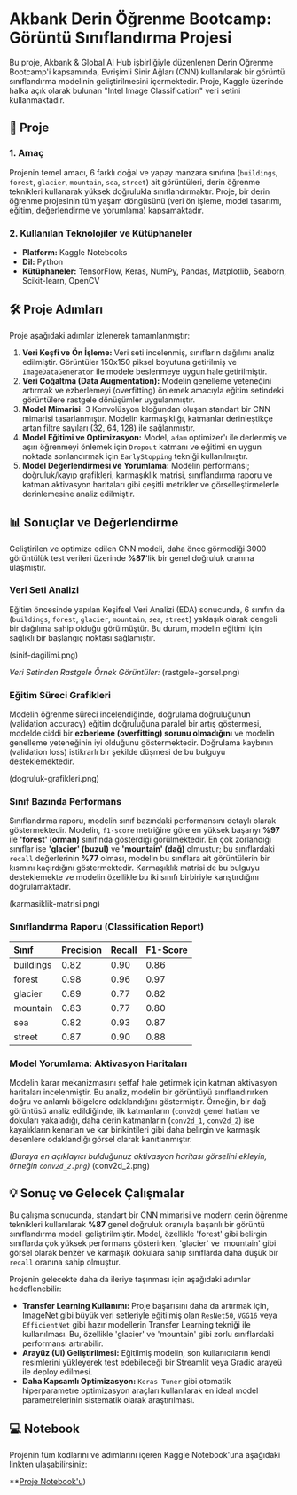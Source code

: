 # Akbank Derin Öğrenme Bootcamp: Görüntü Sınıflandırma Projesi

Bu proje, Akbank & Global AI Hub işbirliğiyle düzenlenen Derin Öğrenme Bootcamp'i kapsamında, Evrişimli Sinir Ağları (CNN) kullanılarak bir görüntü sınıflandırma modelinin geliştirilmesini içermektedir. Proje, Kaggle üzerinde halka açık olarak bulunan "Intel Image Classification" veri setini kullanmaktadır.

## 🚀 Proje

### 1. Amaç
Projenin temel amacı, 6 farklı doğal ve yapay manzara sınıfına (`buildings`, `forest`, `glacier`, `mountain`, `sea`, `street`) ait görüntüleri, derin öğrenme teknikleri kullanarak yüksek doğrulukla sınıflandırmaktır. Proje, bir derin öğrenme projesinin tüm yaşam döngüsünü (veri ön işleme, model tasarımı, eğitim, değerlendirme ve yorumlama) kapsamaktadır.

### 2. Kullanılan Teknolojiler ve Kütüphaneler
* **Platform:** Kaggle Notebooks
* **Dil:** Python
* **Kütüphaneler:** TensorFlow, Keras, NumPy, Pandas, Matplotlib, Seaborn, Scikit-learn, OpenCV

## 🛠️ Proje Adımları

Proje aşağıdaki adımlar izlenerek tamamlanmıştır:
1.  **Veri Keşfi ve Ön İşleme:** Veri seti incelenmiş, sınıfların dağılımı analiz edilmiştir. Görüntüler 150x150 piksel boyutuna getirilmiş ve `ImageDataGenerator` ile modele beslenmeye uygun hale getirilmiştir.
2.  **Veri Çoğaltma (Data Augmentation):** Modelin genelleme yeteneğini artırmak ve ezberlemeyi (overfitting) önlemek amacıyla eğitim setindeki görüntülere rastgele dönüşümler uygulanmıştır.
3.  **Model Mimarisi:** 3 Konvolüsyon bloğundan oluşan standart bir CNN mimarisi tasarlanmıştır. Modelin karmaşıklığı, katmanlar derinleştikçe artan filtre sayıları (32, 64, 128) ile sağlanmıştır.
4.  **Model Eğitimi ve Optimizasyon:** Model, `adam` optimizer'ı ile derlenmiş ve aşırı öğrenmeyi önlemek için `Dropout` katmanı ve eğitimi en uygun noktada sonlandırmak için `EarlyStopping` tekniği kullanılmıştır.
5.  **Model Değerlendirmesi ve Yorumlama:** Modelin performansı; doğruluk/kayıp grafikleri, karmaşıklık matrisi, sınıflandırma raporu ve katman aktivasyon haritaları gibi çeşitli metrikler ve görselleştirmelerle derinlemesine analiz edilmiştir.

## 📊 Sonuçlar ve Değerlendirme

Geliştirilen ve optimize edilen CNN modeli, daha önce görmediği 3000 görüntülük test verileri üzerinde **%87**'lik bir genel doğruluk oranına ulaşmıştır.

### Veri Seti Analizi
Eğitim öncesinde yapılan Keşifsel Veri Analizi (EDA) sonucunda, 6 sınıfın da (`buildings`, `forest`, `glacier`, `mountain`, `sea`, `street`) yaklaşık olarak dengeli bir dağılıma sahip olduğu görülmüştür. Bu durum, modelin eğitimi için sağlıklı bir başlangıç noktası sağlamıştır.

(sinif-dagilimi.png)

*Veri Setinden Rastgele Örnek Görüntüler:*
(rastgele-gorsel.png)

### Eğitim Süreci Grafikleri
Modelin öğrenme süreci incelendiğinde, doğrulama doğruluğunun (validation accuracy) eğitim doğruluğuna paralel bir artış göstermesi, modelde ciddi bir **ezberleme (overfitting) sorunu olmadığını** ve modelin genelleme yeteneğinin iyi olduğunu göstermektedir. Doğrulama kaybının (validation loss) istikrarlı bir şekilde düşmesi de bu bulguyu desteklemektedir.

(dogruluk-grafikleri.png)

### Sınıf Bazında Performans
Sınıflandırma raporu, modelin sınıf bazındaki performansını detaylı olarak göstermektedir. Modelin, `f1-score` metriğine göre en yüksek başarıyı **%97** ile **'forest' (orman)** sınıfında gösterdiği görülmektedir. En çok zorlandığı sınıflar ise **'glacier' (buzul)** ve **'mountain' (dağ)** olmuştur; bu sınıflardaki `recall` değerlerinin **%77** olması, modelin bu sınıflara ait görüntülerin bir kısmını kaçırdığını göstermektedir. Karmaşıklık matrisi de bu bulguyu desteklemekte ve modelin özellikle bu iki sınıfı birbiriyle karıştırdığını doğrulamaktadır.

(karmasiklik-matrisi.png)

### Sınıflandırma Raporu (Classification Report)

| Sınıf | Precision | Recall | F1-Score |
| :--- | :--- | :--- | :--- |
| buildings | 0.82 | 0.90 | 0.86 |
| forest | 0.98 | 0.96 | 0.97 |
| glacier | 0.89 | 0.77 | 0.82 |
| mountain | 0.83 | 0.77 | 0.80 |
| sea | 0.82 | 0.93 | 0.87 |
| street | 0.87 | 0.90 | 0.88 |


### Model Yorumlama: Aktivasyon Haritaları
Modelin karar mekanizmasını şeffaf hale getirmek için katman aktivasyon haritaları incelenmiştir. Bu analiz, modelin bir görüntüyü sınıflandırırken doğru ve anlamlı bölgelere odaklandığını göstermiştir. Örneğin, bir dağ görüntüsü analiz edildiğinde, ilk katmanların (`conv2d`) genel hatları ve dokuları yakaladığı, daha derin katmanların (`conv2d_1`, `conv2d_2`) ise kayalıkların kenarları ve kar birikintileri gibi daha belirgin ve karmaşık desenlere odaklandığı görsel olarak kanıtlanmıştır.

*(Buraya en açıklayıcı bulduğunuz aktivasyon haritası görselini ekleyin, örneğin `conv2d_2.png`)*
(conv2d_2.png)


## 💡 Sonuç ve Gelecek Çalışmalar

Bu çalışma sonucunda, standart bir CNN mimarisi ve modern derin öğrenme teknikleri kullanılarak **%87** genel doğruluk oranıyla başarılı bir görüntü sınıflandırma modeli geliştirilmiştir. Model, özellikle 'forest' gibi belirgin sınıflarda çok yüksek performans gösterirken, 'glacier' ve 'mountain' gibi görsel olarak benzer ve karmaşık dokulara sahip sınıflarda daha düşük bir `recall` oranına sahip olmuştur.

Projenin gelecekte daha da ileriye taşınması için aşağıdaki adımlar hedeflenebilir:
* **Transfer Learning Kullanımı:** Proje başarısını daha da artırmak için, ImageNet gibi büyük veri setleriyle eğitilmiş olan `ResNet50`, `VGG16` veya `EfficientNet` gibi hazır modellerin Transfer Learning tekniği ile kullanılması. Bu, özellikle 'glacier' ve 'mountain' gibi zorlu sınıflardaki performansı artırabilir.
* **Arayüz (UI) Geliştirilmesi:** Eğitilmiş modelin, son kullanıcıların kendi resimlerini yükleyerek test edebileceği bir Streamlit veya Gradio arayeü ile deploy edilmesi.
* **Daha Kapsamlı Optimizasyon:** `Keras Tuner` gibi otomatik hiperparametre optimizasyon araçları kullanılarak en ideal model parametrelerinin sistematik olarak araştırılması.

## 💻 Notebook

Projenin tüm kodlarını ve adımlarını içeren Kaggle Notebook'una aşağıdaki linkten ulaşabilirsiniz:

**[Proje Notebook'u](https://www.kaggle.com/code/berkecftc/fork-of-akbank-bootcamp-image-classifaction))
